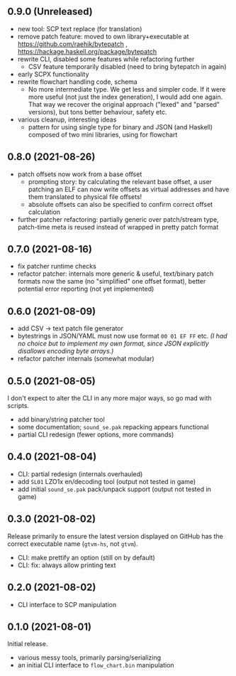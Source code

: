 ## 0.9.0 (Unreleased)
  * new tool: SCP text replace (for translation)
  * remove patch feature: moved to own library+executable at
    https://github.com/raehik/bytepatch ,
    https://hackage.haskell.org/package/bytepatch
  * rewrite CLI, disabled some features while refactoring further
    * CSV feature temporarily disabled (need to bring bytepatch in again)
  * early SCPX functionality
  * rewrite flowchart handling code, schema
    * No more intermediate type. We get less and simpler code. If it were more
      useful (not just the index generation), I would add one again. That way
      we recover the original approach ("lexed" and "parsed" versions), but tons
      better behaviour, safety etc.
  * various cleanup, interesting ideas
    * pattern for using single type for binary and JSON (and Haskell) composed
      of two mini libraries, using for flowchart

## 0.8.0 (2021-08-26)
  * patch offsets now work from a base offset
    * prompting story: by calculating the relevant base offset, a user patching
      an ELF can now write offsets as virtual addresses and have them translated
      to physical file offsets!
    * absolute offsets can also be specified to confirm correct offset
      calculation
  * further patcher refactoring: partially generic over patch/stream type,
    patch-time meta is reused instead of wrapped in pretty patch format

## 0.7.0 (2021-08-16)
  * fix patcher runtime checks
  * refactor patcher: internals more generic & useful, text/binary patch formats
    now the same (no "simplified" one offset format), better potential error
    reporting (not yet implemented)

## 0.6.0 (2021-08-09)
  * add CSV -> text patch file generator
  * bytestrings in JSON/YAML must now use format `00 01 EF FF` etc.
    *(I had no choice but to implement my own format, since JSON explicitly
    disallows encoding byte arrays.)*
  * refactor patcher internals (somewhat modular)

## 0.5.0 (2021-08-05)
I don't expect to alter the CLI in any more major ways, so go mad with scripts.

  * add binary/string patcher tool
  * some documentation; `sound_se.pak` repacking appears functional
  * partial CLI redesign (fewer options, more commands)

## 0.4.0 (2021-08-04)
  * CLI: partial redesign (internals overhauled)
  * add `SL01` LZO1x en/decoding tool (output not tested in game)
  * add initial `sound_se.pak` pack/unpack support (output not tested in game)

## 0.3.0 (2021-08-02)
Release primarily to ensure the latest version displayed on GitHub has the
correct executable name (`gtvm-hs`, not `gtvm`).

  * CLI: make prettify an option (still on by default)
  * CLI: fix: always allow printing text

## 0.2.0 (2021-08-02)
  * CLI interface to SCP manipulation

## 0.1.0 (2021-08-01)
Initial release.

  * various messy tools, primarily parsing/serializing
  * an initial CLI interface to `flow_chart.bin` manipulation
